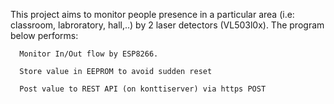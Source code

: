 This project aims to monitor people presence in a particular area (i.e: classroom, labroratory, hall,..) by 2 laser detectors (VL503l0x).
The program below performs:

      Monitor In/Out flow by ESP8266.

      Store value in EEPROM to avoid sudden reset

      Post value to REST API (on konttiserver) via https POST
